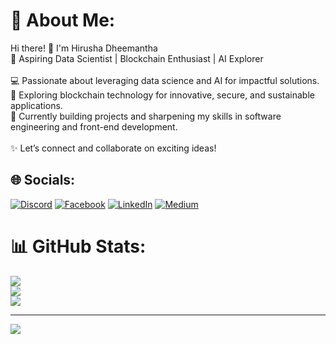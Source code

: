 # 💫 About Me:
Hi there! 👋 I'm Hirusha Dheemantha<br>🚀 Aspiring Data Scientist | Blockchain Enthusiast | AI Explorer<br><br>💻 Passionate about leveraging data science and AI for impactful solutions.<br>🔗 Exploring blockchain technology for innovative, secure, and sustainable applications.<br>🌱 Currently building projects and sharpening my skills in software engineering and front-end development.<br><br>✨ Let’s connect and collaborate on exciting ideas!


## 🌐 Socials:
[![Discord](https://img.shields.io/badge/Discord-%237289DA.svg?logo=discord&logoColor=white)](https://discord.gg/ov3rkill404) [![Facebook](https://img.shields.io/badge/Facebook-%231877F2.svg?logo=Facebook&logoColor=white)](https://facebook.com/HirushaDheemantha) [![LinkedIn](https://img.shields.io/badge/LinkedIn-%230077B5.svg?logo=linkedin&logoColor=white)](https://linkedin.com/in/https://www.linkedin.com/in/hirusha-dheemantha/) [![Medium](https://img.shields.io/badge/Medium-12100E?logo=medium&logoColor=white)](https://medium.com/@hirushadheemantha) 
# 📊 GitHub Stats:
![](https://github-readme-stats.vercel.app/api?username=HirushaDheemantha&theme=dark&hide_border=false&include_all_commits=false&count_private=true)<br/>
![](https://github-readme-streak-stats.herokuapp.com/?user=HirushaDheemantha&theme=dark&hide_border=false)<br/>
![](https://github-readme-stats.vercel.app/api/top-langs/?username=HirushaDheemantha&theme=dark&hide_border=false&include_all_commits=false&count_private=true&layout=compact)

---
[![](https://visitcount.itsvg.in/api?id=HirushaDheemantha&icon=0&color=0)](https://visitcount.itsvg.in)

<!-- Proudly created with GPRM ( https://gprm.itsvg.in ) -->
